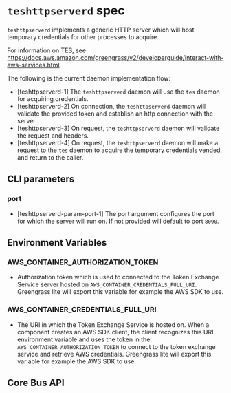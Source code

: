 # `teshttpserverd` spec

`teshttpserverd` implements a generic HTTP server which will host temporary
credentials for other processes to acquire.

For information on TES, see
<https://docs.aws.amazon.com/greengrass/v2/developerguide/interact-with-aws-services.html>.

The following is the current daemon implementation flow:

- [teshttpserverd-1] The `teshttpserverd` daemon will use the `tes` daemon for
  acquiring credentials.
- [teshttpserverd-2] On connection, the `teshttpserverd` daemon will validate
  the provided token and establish an http connection with the server.
- [teshttpserverd-3] On request, the `teshttpserverd` daemon will validate the
  request and headers.
- [teshttpserverd-4] On request, the `teshttpserverd` daemon will make a request
  to the `tes` daemon to acquire the temporary credentials vended, and return to
  the caller.

## CLI parameters

### port

- [teshttpserverd-param-port-1] The port argument configures the port for which
  the server will run on. If not provided will default to port `8090`.

## Environment Variables

### AWS_CONTAINER_AUTHORIZATION_TOKEN

- Authorization token which is used to connected to the Token Exchange Service
  server hosted on `AWS_CONTAINER_CREDENTIALS_FULL_URI`. Greengrass lite will
  export this variable for example the AWS SDK to use.

### AWS_CONTAINER_CREDENTIALS_FULL_URI

- The URI in which the Token Exchange Service is hosted on. When a component
  creates an AWS SDK client, the client recognizes this URI environment variable
  and uses the token in the `AWS_CONTAINER_AUTHORIZATION_TOKEN` to connect to
  the token exchange service and retrieve AWS credentials. Greengrass lite will
  export this variable for example the AWS SDK to use.

## Core Bus API
